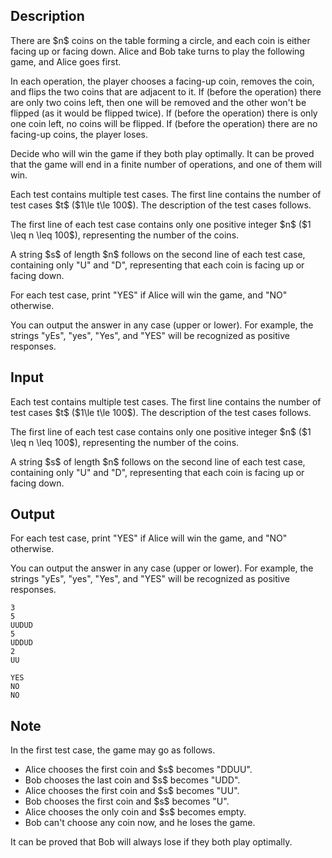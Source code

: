 ## Description

<div><p>There are $n$ coins on the table forming a circle, and each coin is either facing up or facing down. Alice and Bob take turns to play the following game, and Alice goes first.</p><p>In each operation, the player chooses a facing-up coin, removes the coin, and flips the two coins that are adjacent to it. If (before the operation) there are only two coins left, then one will be removed and the other won't be flipped (as it would be flipped twice). If (before the operation) there is only one coin left, no coins will be flipped. If (before the operation) there are no facing-up coins, the player loses.</p><p>Decide who will win the game if they both play optimally. It can be proved that the game will end in a finite number of operations, and one of them will win.</p></div><div class="input-specification"><p>Each test contains multiple test cases. The first line contains the number of test cases $t$ ($1\le t\le 100$). The description of the test cases follows.</p><p>The first line of each test case contains only one positive integer $n$ ($1 \leq n \leq 100$), representing the number of the coins.</p><p>A string $s$ of length $n$ follows on the second line of each test case, containing only "<span class="tex-font-style-tt">U</span>" and "<span class="tex-font-style-tt">D</span>", representing that each coin is facing up or facing down.</p></div><div class="output-specification"><p>For each test case, print "<span class="tex-font-style-tt">YES</span>" if Alice will win the game, and "<span class="tex-font-style-tt">NO</span>" otherwise.</p><p>You can output the answer in any case (upper or lower). For example, the strings "<span class="tex-font-style-tt">yEs</span>", "<span class="tex-font-style-tt">yes</span>", "<span class="tex-font-style-tt">Yes</span>", and "<span class="tex-font-style-tt">YES</span>" will be recognized as positive responses.</p></div>

## Input

<p>Each test contains multiple test cases. The first line contains the number of test cases $t$ ($1\le t\le 100$). The description of the test cases follows.</p><p>The first line of each test case contains only one positive integer $n$ ($1 \leq n \leq 100$), representing the number of the coins.</p><p>A string $s$ of length $n$ follows on the second line of each test case, containing only "<span class="tex-font-style-tt">U</span>" and "<span class="tex-font-style-tt">D</span>", representing that each coin is facing up or facing down.</p>

## Output

<p>For each test case, print "<span class="tex-font-style-tt">YES</span>" if Alice will win the game, and "<span class="tex-font-style-tt">NO</span>" otherwise.</p><p>You can output the answer in any case (upper or lower). For example, the strings "<span class="tex-font-style-tt">yEs</span>", "<span class="tex-font-style-tt">yes</span>", "<span class="tex-font-style-tt">Yes</span>", and "<span class="tex-font-style-tt">YES</span>" will be recognized as positive responses.</p>





```input1|2,3,6,7
3
5
UUDUD
5
UDDUD
2
UU
```




```output1
YES
NO
NO
```



## Note

<p>In the first test case, the game may go as follows.</p><ul> <li> Alice chooses the first coin and $s$ becomes "<span class="tex-font-style-tt">DDUU</span>". </li><li> Bob chooses the last coin and $s$ becomes "<span class="tex-font-style-tt">UDD</span>". </li><li> Alice chooses the first coin and $s$ becomes "<span class="tex-font-style-tt">UU</span>". </li><li> Bob chooses the first coin and $s$ becomes "<span class="tex-font-style-tt">U</span>". </li><li> Alice chooses the only coin and $s$ becomes empty. </li><li> Bob can't choose any coin now, and he loses the game. </li></ul><p>It can be proved that Bob will always lose if they both play optimally.</p>

